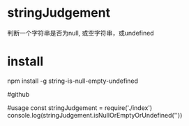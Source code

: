 # stringJudgement
判断一个字符串是否为null, 或空字符串，或undefined
 
# install
npm install -g string-is-null-empty-undefined
 
#github
 
#usage
const stringJudgement = require('./index')
console.log(stringJudgement.isNullOrEmptyOrUndefined(''))
